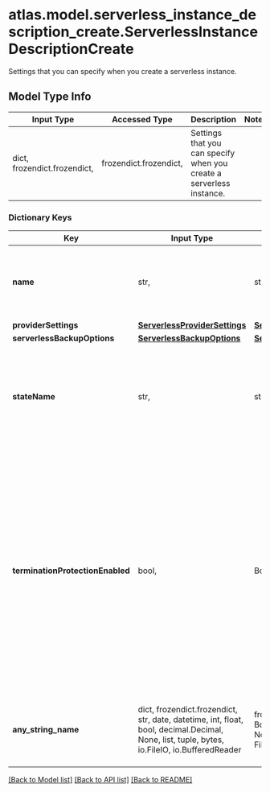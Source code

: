 # atlas.model.serverless_instance_description_create.ServerlessInstanceDescriptionCreate

Settings that you can specify when you create a serverless instance.

## Model Type Info
Input Type | Accessed Type | Description | Notes
------------ | ------------- | ------------- | -------------
dict, frozendict.frozendict,  | frozendict.frozendict,  | Settings that you can specify when you create a serverless instance. | 

### Dictionary Keys
Key | Input Type | Accessed Type | Description | Notes
------------ | ------------- | ------------- | ------------- | -------------
**name** | str,  | str,  | Human-readable label that identifies the serverless instance. | 
**providerSettings** | [**ServerlessProviderSettings**](ServerlessProviderSettings.md) | [**ServerlessProviderSettings**](ServerlessProviderSettings.md) |  | 
**serverlessBackupOptions** | [**ServerlessBackupOptions**](ServerlessBackupOptions.md) | [**ServerlessBackupOptions**](ServerlessBackupOptions.md) |  | [optional] 
**stateName** | str,  | str,  | Human-readable label that indicates the current operating condition of the serverless instance. | [optional] must be one of ["IDLE", "CREATING", "UPDATING", "DELETING", "DELETED", "REPAIRING", ] 
**terminationProtectionEnabled** | bool,  | BoolClass,  | Flag that indicates whether termination protection is enabled on the serverless instance. If set to &#x60;true&#x60;, MongoDB Cloud won&#x27;t delete the serverless instance. If set to &#x60;false&#x60;, MongoDB Cloud will delete the serverless instance. | [optional] if omitted the server will use the default value of False
**any_string_name** | dict, frozendict.frozendict, str, date, datetime, int, float, bool, decimal.Decimal, None, list, tuple, bytes, io.FileIO, io.BufferedReader | frozendict.frozendict, str, BoolClass, decimal.Decimal, NoneClass, tuple, bytes, FileIO | any string name can be used but the value must be the correct type | [optional]

[[Back to Model list]](../../README.md#documentation-for-models) [[Back to API list]](../../README.md#documentation-for-api-endpoints) [[Back to README]](../../README.md)


